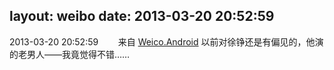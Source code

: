 layout: weibo
date: 2013-03-20 20:52:59
---
<meta name="referrer" content="no-referrer" />

2013-03-20 20:52:59  &nbsp;&nbsp;&nbsp;&nbsp;&nbsp;&nbsp; 来自 <a href="http://app.weibo.com/t/feed/l4RWD" rel="nofollow">Weico.Android</a>
以前对徐铮还是有偏见的，他演的老男人——我竟觉得不错…… ​​​
